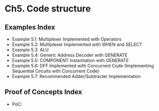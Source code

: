 # Ch5. Code structure

## Examples Index
* Example 5.1: Multiplexer Implemented with Operators
* Example 5.2: Multiplexer Implemented with WHEN and SELECT
* Example 5.3: ALU
* Example 5.4: Generic Address Decoder with GENERATE
* Example 5.5: COMPONENT Instantiation with GENERATE
* Example 5.6: DFF Implemented with Concurrent Code
    (Implementing Sequential Circuits with Concurrent Code)
* Example 5.7: Recommended Adder/Subtracter Implementation

## Proof of Concepts Index
* PoC:
